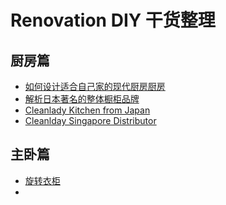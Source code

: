 # Renovation DIY 干货整理
## 厨房篇
- [如何设计适合自己家的现代厨房厨房](https://www.zhihu.com/question/24114364/answer/60028793?from=profile_answer_card)
- [解析日本著名的整体橱柜品牌](https://zhuanlan.zhihu.com/p/20530346)
- [Cleanlady Kitchen from Japan](http://estherhsiao.pixnet.net/blog/post/42517147-%E3%80%90%E6%96%B0%E5%AE%B6%E8%A3%9D%E6%BD%A2%E3%80%91%E6%97%A5%E6%9C%AC%E9%80%B2%E5%8F%A3%E5%BB%9A%E5%85%B7-cleanup---%E6%88%91%E7%9A%84%E5%A4%A2%E5%B9%BB)
- [Cleanlday Singapore Distributor](http://www.songcho.com.sg/products/prodlist.aspx?cateid=168#prod)
[]()
## 主卧篇
- [旋转衣柜](http://blog.sina.com.cn/s/blog_1655e99ac0102wsgr.html)
- []()

